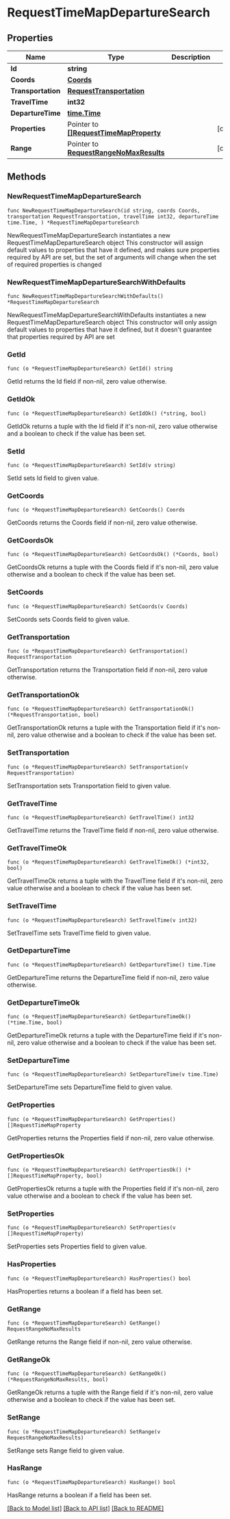 # RequestTimeMapDepartureSearch

## Properties

Name | Type | Description | Notes
------------ | ------------- | ------------- | -------------
**Id** | **string** |  | 
**Coords** | [**Coords**](Coords.md) |  | 
**Transportation** | [**RequestTransportation**](RequestTransportation.md) |  | 
**TravelTime** | **int32** |  | 
**DepartureTime** | [**time.Time**](time.Time.md) |  | 
**Properties** | Pointer to [**[]RequestTimeMapProperty**](RequestTimeMapProperty.md) |  | [optional] 
**Range** | Pointer to [**RequestRangeNoMaxResults**](RequestRangeNoMaxResults.md) |  | [optional] 

## Methods

### NewRequestTimeMapDepartureSearch

`func NewRequestTimeMapDepartureSearch(id string, coords Coords, transportation RequestTransportation, travelTime int32, departureTime time.Time, ) *RequestTimeMapDepartureSearch`

NewRequestTimeMapDepartureSearch instantiates a new RequestTimeMapDepartureSearch object
This constructor will assign default values to properties that have it defined,
and makes sure properties required by API are set, but the set of arguments
will change when the set of required properties is changed

### NewRequestTimeMapDepartureSearchWithDefaults

`func NewRequestTimeMapDepartureSearchWithDefaults() *RequestTimeMapDepartureSearch`

NewRequestTimeMapDepartureSearchWithDefaults instantiates a new RequestTimeMapDepartureSearch object
This constructor will only assign default values to properties that have it defined,
but it doesn't guarantee that properties required by API are set

### GetId

`func (o *RequestTimeMapDepartureSearch) GetId() string`

GetId returns the Id field if non-nil, zero value otherwise.

### GetIdOk

`func (o *RequestTimeMapDepartureSearch) GetIdOk() (*string, bool)`

GetIdOk returns a tuple with the Id field if it's non-nil, zero value otherwise
and a boolean to check if the value has been set.

### SetId

`func (o *RequestTimeMapDepartureSearch) SetId(v string)`

SetId sets Id field to given value.


### GetCoords

`func (o *RequestTimeMapDepartureSearch) GetCoords() Coords`

GetCoords returns the Coords field if non-nil, zero value otherwise.

### GetCoordsOk

`func (o *RequestTimeMapDepartureSearch) GetCoordsOk() (*Coords, bool)`

GetCoordsOk returns a tuple with the Coords field if it's non-nil, zero value otherwise
and a boolean to check if the value has been set.

### SetCoords

`func (o *RequestTimeMapDepartureSearch) SetCoords(v Coords)`

SetCoords sets Coords field to given value.


### GetTransportation

`func (o *RequestTimeMapDepartureSearch) GetTransportation() RequestTransportation`

GetTransportation returns the Transportation field if non-nil, zero value otherwise.

### GetTransportationOk

`func (o *RequestTimeMapDepartureSearch) GetTransportationOk() (*RequestTransportation, bool)`

GetTransportationOk returns a tuple with the Transportation field if it's non-nil, zero value otherwise
and a boolean to check if the value has been set.

### SetTransportation

`func (o *RequestTimeMapDepartureSearch) SetTransportation(v RequestTransportation)`

SetTransportation sets Transportation field to given value.


### GetTravelTime

`func (o *RequestTimeMapDepartureSearch) GetTravelTime() int32`

GetTravelTime returns the TravelTime field if non-nil, zero value otherwise.

### GetTravelTimeOk

`func (o *RequestTimeMapDepartureSearch) GetTravelTimeOk() (*int32, bool)`

GetTravelTimeOk returns a tuple with the TravelTime field if it's non-nil, zero value otherwise
and a boolean to check if the value has been set.

### SetTravelTime

`func (o *RequestTimeMapDepartureSearch) SetTravelTime(v int32)`

SetTravelTime sets TravelTime field to given value.


### GetDepartureTime

`func (o *RequestTimeMapDepartureSearch) GetDepartureTime() time.Time`

GetDepartureTime returns the DepartureTime field if non-nil, zero value otherwise.

### GetDepartureTimeOk

`func (o *RequestTimeMapDepartureSearch) GetDepartureTimeOk() (*time.Time, bool)`

GetDepartureTimeOk returns a tuple with the DepartureTime field if it's non-nil, zero value otherwise
and a boolean to check if the value has been set.

### SetDepartureTime

`func (o *RequestTimeMapDepartureSearch) SetDepartureTime(v time.Time)`

SetDepartureTime sets DepartureTime field to given value.


### GetProperties

`func (o *RequestTimeMapDepartureSearch) GetProperties() []RequestTimeMapProperty`

GetProperties returns the Properties field if non-nil, zero value otherwise.

### GetPropertiesOk

`func (o *RequestTimeMapDepartureSearch) GetPropertiesOk() (*[]RequestTimeMapProperty, bool)`

GetPropertiesOk returns a tuple with the Properties field if it's non-nil, zero value otherwise
and a boolean to check if the value has been set.

### SetProperties

`func (o *RequestTimeMapDepartureSearch) SetProperties(v []RequestTimeMapProperty)`

SetProperties sets Properties field to given value.

### HasProperties

`func (o *RequestTimeMapDepartureSearch) HasProperties() bool`

HasProperties returns a boolean if a field has been set.

### GetRange

`func (o *RequestTimeMapDepartureSearch) GetRange() RequestRangeNoMaxResults`

GetRange returns the Range field if non-nil, zero value otherwise.

### GetRangeOk

`func (o *RequestTimeMapDepartureSearch) GetRangeOk() (*RequestRangeNoMaxResults, bool)`

GetRangeOk returns a tuple with the Range field if it's non-nil, zero value otherwise
and a boolean to check if the value has been set.

### SetRange

`func (o *RequestTimeMapDepartureSearch) SetRange(v RequestRangeNoMaxResults)`

SetRange sets Range field to given value.

### HasRange

`func (o *RequestTimeMapDepartureSearch) HasRange() bool`

HasRange returns a boolean if a field has been set.


[[Back to Model list]](../README.md#documentation-for-models) [[Back to API list]](../README.md#documentation-for-api-endpoints) [[Back to README]](../README.md)


